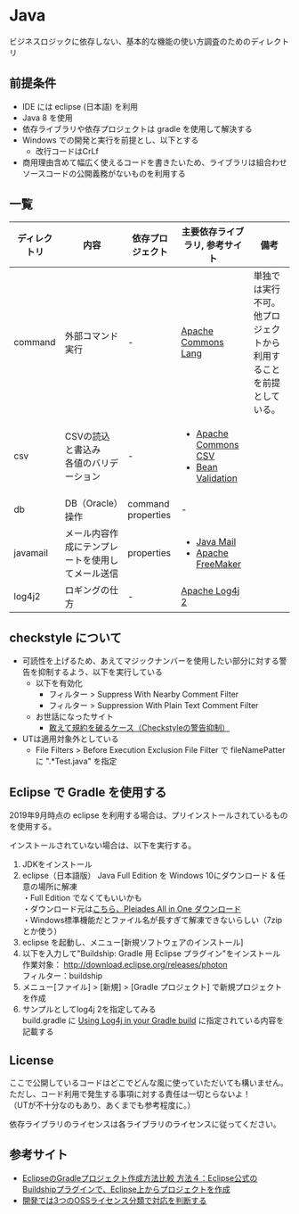 # Java
ビジネスロジックに依存しない、基本的な機能の使い方調査のためのディレクトリ

## 前提条件
* IDE には eclipse (日本語) を利用
* Java 8 を使用
* 依存ライブラリや依存プロジェクトは gradle を使用して解決する
* Windows での開発と実行を前提とし、以下とする  
  * 改行コードはCrLf
* 商用理由含めて幅広く使えるコードを書きたいため、ライブラリは組合わせソースコードの公開義務がないものを利用する

## 一覧

| ディレクトリ | 内容                                         | 依存プロジェクト              | 主要依存ライブラリ, 参考サイト | 備考  |
| ------------ | -------------------------------------------- | ----------------------------- | ------------------------------ | ----- |
| command      | 外部コマンド実行                             | -                             | [Apache Commons Lang](https://commons.apache.org/proper/commons-lang/) | 単独では実行不可。他プロジェクトから利用することを前提としている。 |
| csv          | CSVの読込と書込み <br> 各値のバリデーション  | -                             | <ul><li>[Apache Commons CSV](https://commons.apache.org/proper/commons-csv/)</li><li>[Bean Validation](https://beanvalidation.org/)</li></ul> ||
| db           | DB（Oracle）操作                             | command <br> properties       | -                              ||
| javamail     | メール内容作成にテンプレートを使用してメール送信 | properties                | <ul><li>[Java Mail](https://javaee.github.io/javamail/)</li><li>[Apache FreeMaker](https://freemarker.apache.org/)</li></ul> ||
| log4j2       | ロギングの仕方                               | -                             | [Apache Log4j 2](https://logging.apache.org/log4j/2.x/) ||

## checkstyle について

* 可読性を上げるため、あえてマジックナンバーを使用したい部分に対する警告を抑制するよう、以下を実行している
  * 以下を有効化
    * フィルター > Suppress With Nearby Comment Filter
    * フィルター > Suppression With Plain Text Comment Filter
  * お世話になったサイト
    * [敢えて規約を破るケース（Checkstyleの警告抑制）](http://daisuke-m.hatenablog.com/entry/20090914/1252946741)
* UTは適用対象外としている
  * File Filters > Before Execution Exclusion File Filter で fileNamePatter に ".*Test.java" を指定

## Eclipse で Gradle を使用する

2019年9月時点の eclipse を利用する場合は、プリインストールされているものを使用する。  

インストールされていない場合は、以下を実行する。  

1. JDKをインストール
1. eclipse（日本語版） Java Full Edition を Windows 10にダウンロード & 任意の場所に解凍  
  ・Full Edition でなくてもいいかも  
  ・ダウンロード元は[こちら、Pleiades All in One ダウンロード](https://mergedoc.osdn.jp/)  
  ・Windows標準機能だとファイル名が長すぎて解凍できないらしい（7zipとか使う）
1. eclipse を起動し、メニュー[新規ソフトウェアのインストール]
1. 以下を入力して"Buildship: Gradle 用 Eclipse プラグイン"をインストール  
  作業対象： http://download.eclipse.org/releases/photon   
  フィルター：buildship  
1. メニュー[ファイル] > [新規] > [Gradle プロジェクト] で新規プロジェクトを作成  
1. サンプルとしてlog4j 2を指定してみる  
build.gradle に [Using Log4j in your Gradle build](https://logging.apache.org/log4j/2.x/maven-artifacts.html) に指定されている内容を記載する

## License
ここで公開しているコードはどこでどんな風に使っていただいても構いません。  
ただし、コード利用で発生する事項に対する責任は一切とらないよ！  
（UTが不十分なのもあり、あくまでも参考程度に。）  

依存ライブラリのライセンスは各ライブラリのライセンスに従ってください。  

## 参考サイト
* [EclipseのGradleプロジェクト作成方法比較 方法４：Eclipse公式のBuildshipプラグインで、Eclipse上からプロジェクトを作成](https://qiita.com/grachro/items/d1ebad3857a794895426#%E6%96%B9%E6%B3%95%EF%BC%94eclipse%E5%85%AC%E5%BC%8F%E3%81%AEbuildship%E3%83%97%E3%83%A9%E3%82%B0%E3%82%A4%E3%83%B3%E3%81%A7eclipse%E4%B8%8A%E3%81%8B%E3%82%89%E3%83%97%E3%83%AD%E3%82%B8%E3%82%A7%E3%82%AF%E3%83%88%E3%82%92%E4%BD%9C%E6%88%90)
* [開発では3つのOSSライセンス分類で対応を判断する](https://emgr.jp/3-oss-license-categories/#toc4)
